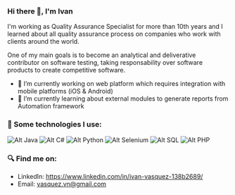 ### Hi there 👋, I'm Ivan

I'm working as Quality Assurance Specialist for more than 10th years and I learned about all quality assurance process on companies who work with clients around the world. 

One of my main goals is to become an analytical and deliverative contributor on software testing, taking responsability over software products to create competitive software.

- 🔭 I’m currently working on web platform which requires integration with mobile platforms (iOS & Android)
- 🌱 I’m currently learning about external modules to generate reports from Automation framework


### 🤖 Some technologies I use:
![Alt Java](https://cdn2.iconfinder.com/data/icons/designer-skills/128/code-programming-java-software-develop-command-language-128.png) ![Alt C#](https://cdn3.iconfinder.com/data/icons/monitors-with-programming-languages/512/cc-2-128.png) ![Alt Python](https://cdn3.iconfinder.com/data/icons/logos-and-brands-adobe/512/267_Python-128.png) ![Alt Selenium](https://cdn2.iconfinder.com/data/icons/periodic-elements-basic-metals-semi-metals-non-met/532/34-Selenium-128.png) ![Alt SQL](https://cdn0.iconfinder.com/data/icons/flat-design-database-set-3/24/sql-badge-128.png) ![Alt PHP](https://cdn2.iconfinder.com/data/icons/designer-skills/128/code-programming-php-software-develop-command-language-128.png) 


### 🔍 Find me on:
- LinkedIn: https://www.linkedin.com/in/ivan-vasquez-138b2689/
- Email: vasquez.vn@gmail.com

<!--
**vasquezvn/vasquezvn** is a ✨ _special_ ✨ repository because its `README.md` (this file) appears on your GitHub profile.

Here are some ideas to get you started:

- 🔭 I’m currently working on ...
- 🌱 I’m currently learning ...
- 👯 I’m looking to collaborate on ...
- 🤔 I’m looking for help with ...
- 💬 Ask me about ...
- 📫 How to reach me: ...
- 😄 Pronouns: ...
- ⚡ Fun fact: ...
-->
